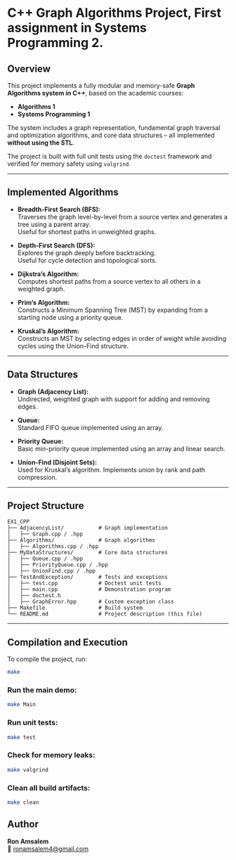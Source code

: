 
# C++ Graph Algorithms Project, First assignment in Systems Programming 2.

## Overview

This project implements a fully modular and memory-safe **Graph Algorithms system in C++**, based on the academic courses:
- **Algorithms 1**
- **Systems Programming 1**

The system includes a graph representation, fundamental graph traversal and optimization algorithms, and core data structures – all implemented **without using the STL**.

The project is built with full unit tests using the `doctest` framework and verified for memory safety using `valgrind`.

---

## Implemented Algorithms

- **Breadth-First Search (BFS):**  
  Traverses the graph level-by-level from a source vertex and generates a tree using a parent array.  
  Useful for shortest paths in unweighted graphs.

- **Depth-First Search (DFS):**  
  Explores the graph deeply before backtracking.  
  Useful for cycle detection and topological sorts.

- **Dijkstra’s Algorithm:**  
  Computes shortest paths from a source vertex to all others in a weighted graph.

- **Prim’s Algorithm:**  
  Constructs a Minimum Spanning Tree (MST) by expanding from a starting node using a priority queue.

- **Kruskal’s Algorithm:**  
  Constructs an MST by selecting edges in order of weight while avoiding cycles using the Union-Find structure.

---

## Data Structures

- **Graph (Adjacency List):**  
  Undirected, weighted graph with support for adding and removing edges.

- **Queue:**  
  Standard FIFO queue implemented using an array.

- **Priority Queue:**  
  Basic min-priority queue implemented using an array and linear search.

- **Union-Find (Disjoint Sets):**  
  Used for Kruskal’s algorithm. Implements union by rank and path compression.

---

## Project Structure

```plaintext
EX1_CPP
├── AdjacencyList/           # Graph implementation
│   ├── Graph.cpp / .hpp
├── Algorithms/              # Graph algorithms
│   ├── Algorithms.cpp / .hpp
├── MyDataStructures/        # Core data structures
│   ├── Queue.cpp / .hpp
│   ├── PriorityQueue.cpp / .hpp
│   ├── UnionFind.cpp / .hpp
├── TestAndException/        # Tests and exceptions
│   ├── test.cpp             # Doctest unit tests
│   ├── main.cpp             # Demonstration program
│   ├── doctest.h
│   ├── GraphError.hpp       # Custom exception class
├── Makefile                 # Build system
└── README.md                # Project description (this file)
```

---

## Compilation and Execution

To compile the project, run:

```bash
make
```

### Run the main demo:
```bash
make Main
```

### Run unit tests:
```bash
make test
```

### Check for memory leaks:
```bash
make valgrind
```

### Clean all build artifacts:
```bash
make clean
```



## Author

**Ron Amsalem**  
📧 ronamsalem4@gmail.com
